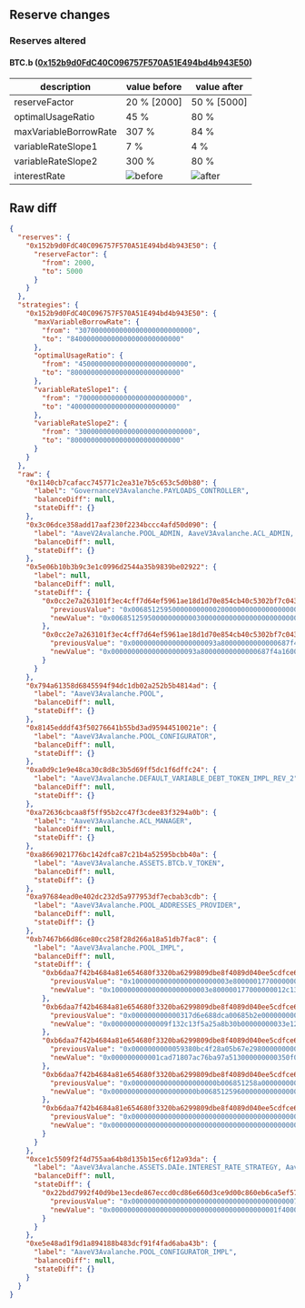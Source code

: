 ## Reserve changes

### Reserves altered

#### BTC.b ([0x152b9d0FdC40C096757F570A51E494bd4b943E50](https://snowtrace.io/address/0x152b9d0FdC40C096757F570A51E494bd4b943E50))

| description | value before | value after |
| --- | --- | --- |
| reserveFactor | 20 % [2000] | 50 % [5000] |
| optimalUsageRatio | 45 % | 80 % |
| maxVariableBorrowRate | 307 % | 84 % |
| variableRateSlope1 | 7 % | 4 % |
| variableRateSlope2 | 300 % | 80 % |
| interestRate | ![before](https://dash.onaave.com/api/static?variableRateSlope1=70000000000000000000000000&variableRateSlope2=3000000000000000000000000000&optimalUsageRatio=450000000000000000000000000&baseVariableBorrowRate=0&maxVariableBorrowRate=3070000000000000000000000000) | ![after](https://dash.onaave.com/api/static?variableRateSlope1=40000000000000000000000000&variableRateSlope2=800000000000000000000000000&optimalUsageRatio=800000000000000000000000000&baseVariableBorrowRate=0&maxVariableBorrowRate=840000000000000000000000000) |

## Raw diff

```json
{
  "reserves": {
    "0x152b9d0FdC40C096757F570A51E494bd4b943E50": {
      "reserveFactor": {
        "from": 2000,
        "to": 5000
      }
    }
  },
  "strategies": {
    "0x152b9d0FdC40C096757F570A51E494bd4b943E50": {
      "maxVariableBorrowRate": {
        "from": "3070000000000000000000000000",
        "to": "840000000000000000000000000"
      },
      "optimalUsageRatio": {
        "from": "450000000000000000000000000",
        "to": "800000000000000000000000000"
      },
      "variableRateSlope1": {
        "from": "70000000000000000000000000",
        "to": "40000000000000000000000000"
      },
      "variableRateSlope2": {
        "from": "3000000000000000000000000000",
        "to": "800000000000000000000000000"
      }
    }
  },
  "raw": {
    "0x1140cb7cafacc745771c2ea31e7b5c653c5d0b80": {
      "label": "GovernanceV3Avalanche.PAYLOADS_CONTROLLER",
      "balanceDiff": null,
      "stateDiff": {}
    },
    "0x3c06dce358add17aaf230f2234bccc4afd50d090": {
      "label": "AaveV2Avalanche.POOL_ADMIN, AaveV3Avalanche.ACL_ADMIN, GovernanceV3Avalanche.EXECUTOR_LVL_1",
      "balanceDiff": null,
      "stateDiff": {}
    },
    "0x5e06b10b3b9c3e1c0996d2544a35b9839be02922": {
      "label": null,
      "balanceDiff": null,
      "stateDiff": {
        "0x0cc2e7a263101f3ec4cff7d64ef5961ae18d1d70e854cb40c5302bf7c043d7b9": {
          "previousValue": "0x0068512595000000000002000000000000000000000000000000000000000000",
          "newValue": "0x0068512595000000000003000000000000000000000000000000000000000000"
        },
        "0x0cc2e7a263101f3ec4cff7d64ef5961ae18d1d70e854cb40c5302bf7c043d7ba": {
          "previousValue": "0x000000000000000000093a80000000000000687f4a1600000000000000000000",
          "newValue": "0x000000000000000000093a80000000000000687f4a1600000000000068512596"
        }
      }
    },
    "0x794a61358d6845594f94dc1db02a252b5b4814ad": {
      "label": "AaveV3Avalanche.POOL",
      "balanceDiff": null,
      "stateDiff": {}
    },
    "0x8145edddf43f50276641b55bd3ad95944510021e": {
      "label": "AaveV3Avalanche.POOL_CONFIGURATOR",
      "balanceDiff": null,
      "stateDiff": {}
    },
    "0xa0d9c1e9e48ca30c8d8c3b5d69ff5dc1f6dffc24": {
      "label": "AaveV3Avalanche.DEFAULT_VARIABLE_DEBT_TOKEN_IMPL_REV_2",
      "balanceDiff": null,
      "stateDiff": {}
    },
    "0xa72636cbcaa8f5ff95b2cc47f3cdee83f3294a0b": {
      "label": "AaveV3Avalanche.ACL_MANAGER",
      "balanceDiff": null,
      "stateDiff": {}
    },
    "0xa8669021776bc142dfca87c21b4a52595bcbb40a": {
      "label": "AaveV3Avalanche.ASSETS.BTCb.V_TOKEN",
      "balanceDiff": null,
      "stateDiff": {}
    },
    "0xa97684ead0e402dc232d5a977953df7ecbab3cdb": {
      "label": "AaveV3Avalanche.POOL_ADDRESSES_PROVIDER",
      "balanceDiff": null,
      "stateDiff": {}
    },
    "0xb7467b66d86ce80cc258f28d266a18a51db7fac8": {
      "label": "AaveV3Avalanche.POOL_IMPL",
      "balanceDiff": null,
      "stateDiff": {
        "0xb6daa7f42b4684a81e654680f3320ba6299809dbe8f4089d040ee5cdfce6b64d": {
          "previousValue": "0x100000000000000000000003e800000177000000012c07d08508299a1d4c1b58",
          "newValue": "0x100000000000000000000003e800000177000000012c13888508299a1d4c1b58"
        },
        "0xb6daa7f42b4684a81e654680f3320ba6299809dbe8f4089d040ee5cdfce6b64e": {
          "previousValue": "0x000000000000317d6e688dca00685b2e00000000033e1234a0be7dc1a67c2f49",
          "newValue": "0x00000000000009f132c13f5a25a8b30b00000000033e1234a1fb8a5937dc1508"
        },
        "0xb6daa7f42b4684a81e654680f3320ba6299809dbe8f4089d040ee5cdfce6b64f": {
          "previousValue": "0x0000000000059380bc4f28a05b67e298000000000350f00a63ff354cb9b065c4",
          "newValue": "0x000000000001cad71807ac76ba97a513000000000350f00a88881f7e1af35199"
        },
        "0xb6daa7f42b4684a81e654680f3320ba6299809dbe8f4089d040ee5cdfce6b650": {
          "previousValue": "0x000000000000000000000b006851258a000000000000000000000000000ad86e",
          "newValue": "0x000000000000000000000b0068512596000000000000000000000000000ad86e"
        },
        "0xb6daa7f42b4684a81e654680f3320ba6299809dbe8f4089d040ee5cdfce6b655": {
          "previousValue": "0x0000000000000000000000000000000000000000000000000000000000001404",
          "newValue": "0x000000000000000000000000000000000000000000000000000000000000140b"
        }
      }
    },
    "0xce1c5509f2f4d755aa64b8d135b15ec6f12a93da": {
      "label": "AaveV3Avalanche.ASSETS.DAIe.INTEREST_RATE_STRATEGY, AaveV3Avalanche.ASSETS.LINKe.INTEREST_RATE_STRATEGY, AaveV3Avalanche.ASSETS.USDC.INTEREST_RATE_STRATEGY, AaveV3Avalanche.ASSETS.WBTCe.INTEREST_RATE_STRATEGY, AaveV3Avalanche.ASSETS.WETHe.INTEREST_RATE_STRATEGY, AaveV3Avalanche.ASSETS.USDt.INTEREST_RATE_STRATEGY, AaveV3Avalanche.ASSETS.AAVEe.INTEREST_RATE_STRATEGY, AaveV3Avalanche.ASSETS.WAVAX.INTEREST_RATE_STRATEGY, AaveV3Avalanche.ASSETS.sAVAX.INTEREST_RATE_STRATEGY, AaveV3Avalanche.ASSETS.FRAX.INTEREST_RATE_STRATEGY, AaveV3Avalanche.ASSETS.MAI.INTEREST_RATE_STRATEGY, AaveV3Avalanche.ASSETS.BTCb.INTEREST_RATE_STRATEGY, AaveV3Avalanche.ASSETS.AUSD.INTEREST_RATE_STRATEGY",
      "balanceDiff": null,
      "stateDiff": {
        "0x22bdd7992f40d9be13ecde867eccd0cd86e660d3ce9d00c860eb6ca5ef57c4d5": {
          "previousValue": "0x00000000000000000000000000000000000000007530000002bc000000001194",
          "newValue": "0x00000000000000000000000000000000000000001f4000000190000000001f40"
        }
      }
    },
    "0xe5e48ad1f9d1a894188b483dcf91f4fad6aba43b": {
      "label": "AaveV3Avalanche.POOL_CONFIGURATOR_IMPL",
      "balanceDiff": null,
      "stateDiff": {}
    }
  }
}
```